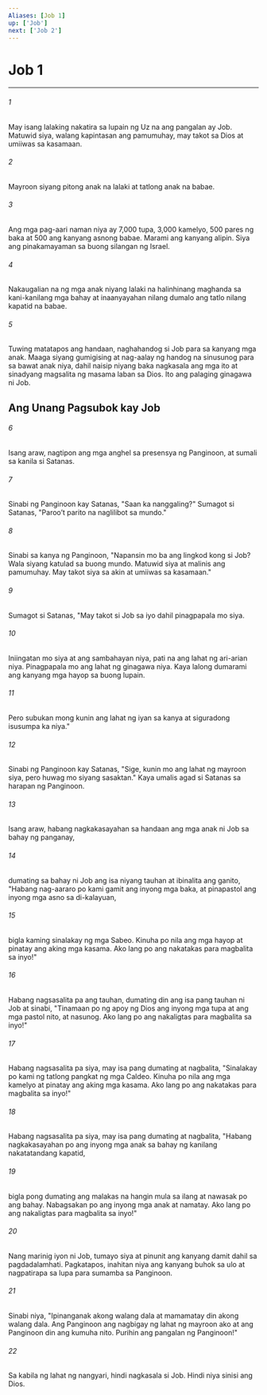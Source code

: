 ```yaml
---
Aliases: [Job 1]
up: ['Job']
next: ['Job 2']
---
```

# Job 1

***

###### 1
May isang lalaking nakatira sa lupain ng Uz na ang pangalan ay Job. Matuwid siya, walang kapintasan ang pamumuhay, may takot sa Dios at umiiwas sa kasamaan. 

###### 2
Mayroon siyang pitong anak na lalaki at tatlong anak na babae. 

###### 3
Ang mga pag-aari naman niya ay 7,000 tupa, 3,000 kamelyo, 500 pares ng baka at 500 ang kanyang asnong babae. Marami ang kanyang alipin. Siya ang pinakamayaman sa buong silangan ng Israel. 

###### 4
Nakaugalian na ng mga anak niyang lalaki na halinhinang maghanda sa kani-kanilang mga bahay at inaanyayahan nilang dumalo ang tatlo nilang kapatid na babae. 

###### 5
Tuwing matatapos ang handaan, naghahandog si Job para sa kanyang mga anak. Maaga siyang gumigising at nag-aalay ng handog na sinusunog para sa bawat anak niya, dahil naisip niyang baka nagkasala ang mga ito at sinadyang magsalita ng masama laban sa Dios. Ito ang palaging ginagawa ni Job.

## Ang Unang Pagsubok kay Job 

###### 6
Isang araw, nagtipon ang mga anghel sa presensya ng Panginoon, at sumali sa kanila si Satanas. 

###### 7
Sinabi ng Panginoon kay Satanas, "Saan ka nanggaling?" Sumagot si Satanas, "Parooʼt parito na naglilibot sa mundo." 

###### 8
Sinabi sa kanya ng Panginoon, "Napansin mo ba ang lingkod kong si Job? Wala siyang katulad sa buong mundo. Matuwid siya at malinis ang pamumuhay. May takot siya sa akin at umiiwas sa kasamaan." 

###### 9
Sumagot si Satanas, "May takot si Job sa iyo dahil pinagpapala mo siya. 

###### 10
Iniingatan mo siya at ang sambahayan niya, pati na ang lahat ng ari-arian niya. Pinagpapala mo ang lahat ng ginagawa niya. Kaya lalong dumarami ang kanyang mga hayop sa buong lupain. 

###### 11
Pero subukan mong kunin ang lahat ng iyan sa kanya at siguradong isusumpa ka niya." 

###### 12
Sinabi ng Panginoon kay Satanas, "Sige, kunin mo ang lahat ng mayroon siya, pero huwag mo siyang sasaktan." Kaya umalis agad si Satanas sa harapan ng Panginoon. 

###### 13
Isang araw, habang nagkakasayahan sa handaan ang mga anak ni Job sa bahay ng panganay, 

###### 14
dumating sa bahay ni Job ang isa niyang tauhan at ibinalita ang ganito, "Habang nag-aararo po kami gamit ang inyong mga baka, at pinapastol ang inyong mga asno sa di-kalayuan, 

###### 15
bigla kaming sinalakay ng mga Sabeo. Kinuha po nila ang mga hayop at pinatay ang aking mga kasama. Ako lang po ang nakatakas para magbalita sa inyo!" 

###### 16
Habang nagsasalita pa ang tauhan, dumating din ang isa pang tauhan ni Job at sinabi, "Tinamaan po ng apoy ng Dios ang inyong mga tupa at ang mga pastol nito, at nasunog. Ako lang po ang nakaligtas para magbalita sa inyo!" 

###### 17
Habang nagsasalita pa siya, may isa pang dumating at nagbalita, "Sinalakay po kami ng tatlong pangkat ng mga Caldeo. Kinuha po nila ang mga kamelyo at pinatay ang aking mga kasama. Ako lang po ang nakatakas para magbalita sa inyo!" 

###### 18
Habang nagsasalita pa siya, may isa pang dumating at nagbalita, "Habang nagkakasayahan po ang inyong mga anak sa bahay ng kanilang nakatatandang kapatid, 

###### 19
bigla pong dumating ang malakas na hangin mula sa ilang at nawasak po ang bahay. Nabagsakan po ang inyong mga anak at namatay. Ako lang po ang nakaligtas para magbalita sa inyo!" 

###### 20
Nang marinig iyon ni Job, tumayo siya at pinunit ang kanyang damit dahil sa pagdadalamhati. Pagkatapos, inahitan niya ang kanyang buhok sa ulo at nagpatirapa sa lupa para sumamba sa Panginoon. 

###### 21
Sinabi niya, "Ipinanganak akong walang dala at mamamatay din akong walang dala. Ang Panginoon ang nagbigay ng lahat ng mayroon ako at ang Panginoon din ang kumuha nito. Purihin ang pangalan ng Panginoon!" 

###### 22
Sa kabila ng lahat ng nangyari, hindi nagkasala si Job. Hindi niya sinisi ang Dios.
